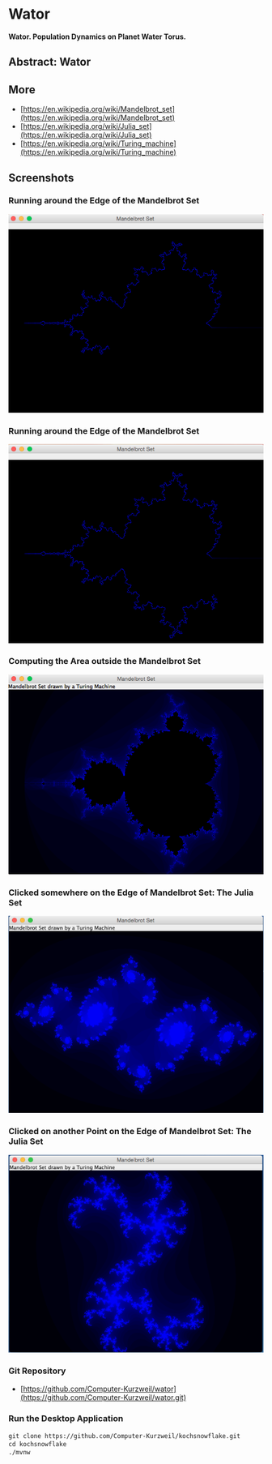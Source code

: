 # Wator

**Wator. Population Dynamics on Planet Water Torus.**

## Abstract: Wator


## More
* [https://en.wikipedia.org/wiki/Mandelbrot_set](https://en.wikipedia.org/wiki/Mandelbrot_set)
* [https://en.wikipedia.org/wiki/Julia_set](https://en.wikipedia.org/wiki/Julia_set)
* [https://en.wikipedia.org/wiki/Turing_machine](https://en.wikipedia.org/wiki/Turing_machine)

## Screenshots

### Running around the Edge of the Mandelbrot Set

![Running around the Edge of the Mandelbrot Set](img/screen01.png)

### Running around the Edge of the Mandelbrot Set

![Running around the Edge of the Mandelbrot Set](img/screen02.png)

### Computing the Area outside the Mandelbrot Set

![Computing the Area outside the Mandelbrot Set](img/screen03.png)

### Clicked somewhere on the Edge of Mandelbrot Set: The Julia Set

![Clicked somewhere on the Edge of Mandelbrot Set: The Julia Set](img/julia01.png)

### Clicked  on another Point on the Edge of Mandelbrot Set: The Julia Set

![Clicked on another Point on the Edge of Mandelbrot Set: The Julia Set](img/julia02.png)


### Git Repository
* [https://github.com/Computer-Kurzweil/wator](https://github.com/Computer-Kurzweil/wator.git)


### Run the Desktop Application
```
git clone https://github.com/Computer-Kurzweil/kochsnowflake.git
cd kochsnowflake
./mvnw
```
